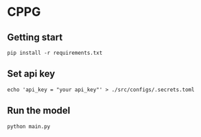 # CPPG

## Getting start
```console
pip install -r requirements.txt
```
## Set api key
```console
echo 'api_key = "your api_key"' > ./src/configs/.secrets.toml
```

## Run the model
```console
python main.py
```